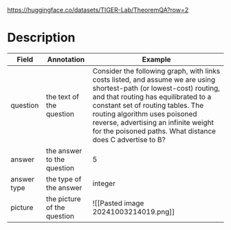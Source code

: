 https://huggingface.co/datasets/TIGER-Lab/TheoremQA?row=2
# Description
| Field       | Annotation                  | Example                                                                                                                                                                                                                                                                                                                                |
| ----------- | --------------------------- | -------------------------------------------------------------------------------------------------------------------------------------------------------------------------------------------------------------------------------------------------------------------------------------------------------------------------------------- |
| question    | the text of the question    | Consider the following graph, with links costs listed, and assume we are using shortest-path (or lowest-cost) routing, and that routing has equilibrated to a constant set of routing tables. The routing algorithm uses poisoned reverse, advertising an infinite weight for the poisoned paths. What distance does C advertise to B? |
| answer      | the answer to the question  | 5                                                                                                                                                                                                                                                                                                                                      |
| answer type | the type of the answer      | integer                                                                                                                                                                                                                                                                                                                                |
| picture     | the picture of the question | ![[Pasted image 20241003214019.png]]                                                                                                                                                                                                                                                                                                   |